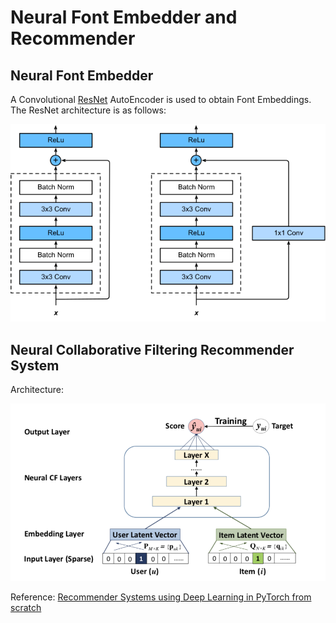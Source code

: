 # Neural Font Embedder and Recommender


## Neural Font Embedder

A Convolutional [ResNet](https://arxiv.org/abs/1512.03385) AutoEncoder is used to obtain Font Embeddings. <br>
The ResNet architecture is as follows:

![resnet-block](./assets/resnet-block.png)


## Neural Collaborative Filtering Recommender System

Architecture:

![neural-cf](./assets/neural-cf.png)

Reference: [Recommender Systems using Deep Learning in PyTorch from scratch](https://towardsdatascience.com/recommender-systems-using-deep-learning-in-pytorch-from-scratch-f661b8f391d7)
